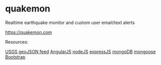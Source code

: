 # quakemon

Realtime earthquake monitor and custom user email/text alerts

https://quakemon.com

Resources: 

[USGS geoJSON feed](http://earthquake.usgs.gov/earthquakes/feed/v1.0/geojson.php)
[AngularJS](https://angularjs.org/)
[nodeJS](http://nodejs.org/)
[expressJS](http://expressjs.com/)
[mongoDB](http://www.mongodb.org/)
[mongoose](http://mongoosejs.com/)
[Bootstrap](http://getbootstrap.com/)
